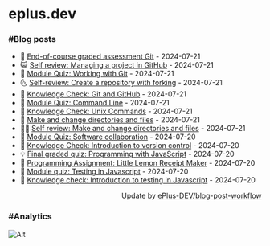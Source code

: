 # eplus.dev

### #Blog posts

<!-- BLOG-POST-LIST:START -->
 - 🧰 [End-of-course graded assessment Git](https://eplus.dev/end-of-course-graded-assessment-git) - 2024-07-21
 - 😺 [Self review: Managing a project in GitHub](https://eplus.dev/self-review-managing-a-project-in-github) - 2024-07-21
 - 🗽 [Module Quiz: Working with Git](https://eplus.dev/module-quiz-working-with-git) - 2024-07-21
 - 🌜 [Self-review: Create a repository with forking](https://eplus.dev/self-review-create-a-repository-with-forking) - 2024-07-21
 - 📝 [Knowledge Check: Git and GitHub](https://eplus.dev/knowledge-check-git-and-github) - 2024-07-21
 - 🚀 [Module Quiz: Command Line](https://eplus.dev/module-quiz-command-line) - 2024-07-21
 - 💼 [Knowledge Check: Unix Commands](https://eplus.dev/knowledge-check-unix-commands) - 2024-07-21
 - 🦣 [Make and change directories and files](https://eplus.dev/make-and-change-directories-and-files) - 2024-07-21
 - 👨‍🏫 [Self review: Make and change directories and files](https://eplus.dev/self-review-make-and-change-directories-and-files) - 2024-07-21
 - 🔭 [Module Quiz: Software collaboration](https://eplus.dev/module-quiz-software-collaboration) - 2024-07-20
 - 🤡 [Knowledge Check: Introduction to version control](https://eplus.dev/knowledge-check-introduction-to-version-control) - 2024-07-20
 - 💡 [Final graded quiz: Programming with JavaScript](https://eplus.dev/final-graded-quiz-programming-with-javascript) - 2024-07-20
 - 🦣 [Programming Assignment: Little Lemon Receipt Maker](https://eplus.dev/programming-assignment-little-lemon-receipt-maker) - 2024-07-20
 - 💪 [Module quiz: Testing in Javascript](https://eplus.dev/module-quiz-testing-in-javascript) - 2024-07-20
 - 🤡 [Knowledge check: Introduction to testing in Javascript](https://eplus.dev/knowledge-check-introduction-to-testing-in-javascript) - 2024-07-20<!-- BLOG-POST-LIST:END -->

<div align="right">
  Update by <a target="_blank"
    href="https://github.com/ePlus-DEV/blog-post-workflow">ePlus-DEV/blog-post-workflow</a>
</div>

### #Analytics
![Alt](https://repobeats.axiom.co/api/embed/9990f7cddfbad8d834990b10ccad05f81ac1096f.svg "Repobeats analytics image")
